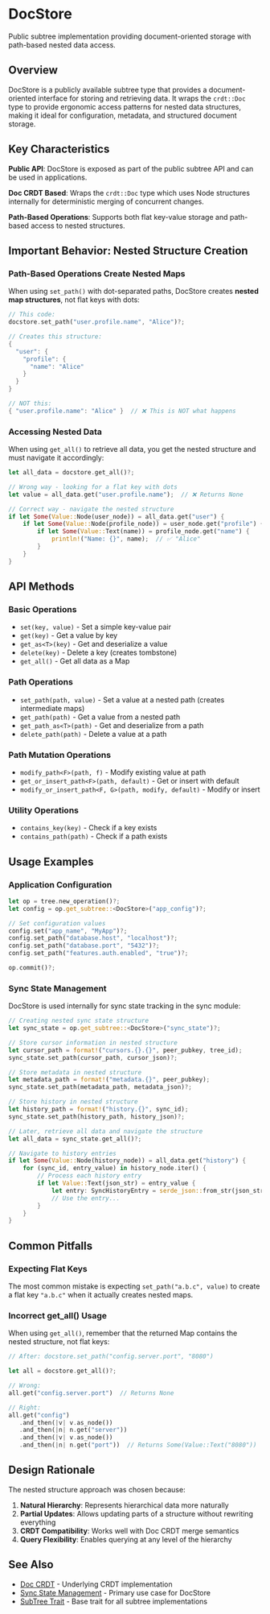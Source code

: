 # DocStore

Public subtree implementation providing document-oriented storage with path-based nested data access.

## Overview

DocStore is a publicly available subtree type that provides a document-oriented interface for storing and retrieving data. It wraps the `crdt::Doc` type to provide ergonomic access patterns for nested data structures, making it ideal for configuration, metadata, and structured document storage.

## Key Characteristics

**Public API**: DocStore is exposed as part of the public subtree API and can be used in applications.

**Doc CRDT Based**: Wraps the `crdt::Doc` type which uses Node structures internally for deterministic merging of concurrent changes.

**Path-Based Operations**: Supports both flat key-value storage and path-based access to nested structures.

## Important Behavior: Nested Structure Creation

### Path-Based Operations Create Nested Maps

When using `set_path()` with dot-separated paths, DocStore creates **nested map structures**, not flat keys with dots:

```rust
// This code:
docstore.set_path("user.profile.name", "Alice")?;

// Creates this structure:
{
  "user": {
    "profile": {
      "name": "Alice"
    }
  }
}

// NOT this:
{ "user.profile.name": "Alice" }  // ❌ This is NOT what happens
```

### Accessing Nested Data

When using `get_all()` to retrieve all data, you get the nested structure and must navigate it accordingly:

```rust
let all_data = docstore.get_all()?;

// Wrong way - looking for a flat key with dots
let value = all_data.get("user.profile.name");  // ❌ Returns None

// Correct way - navigate the nested structure
if let Some(Value::Node(user_node)) = all_data.get("user") {
    if let Some(Value::Node(profile_node)) = user_node.get("profile") {
        if let Some(Value::Text(name)) = profile_node.get("name") {
            println!("Name: {}", name);  // ✅ "Alice"
        }
    }
}
```

## API Methods

### Basic Operations

- `set(key, value)` - Set a simple key-value pair
- `get(key)` - Get a value by key
- `get_as<T>(key)` - Get and deserialize a value
- `delete(key)` - Delete a key (creates tombstone)
- `get_all()` - Get all data as a Map

### Path Operations

- `set_path(path, value)` - Set a value at a nested path (creates intermediate maps)
- `get_path(path)` - Get a value from a nested path
- `get_path_as<T>(path)` - Get and deserialize from a path
- `delete_path(path)` - Delete a value at a path

### Path Mutation Operations

- `modify_path<F>(path, f)` - Modify existing value at path
- `get_or_insert_path<F>(path, default)` - Get or insert with default
- `modify_or_insert_path<F, G>(path, modify, default)` - Modify or insert

### Utility Operations

- `contains_key(key)` - Check if a key exists
- `contains_path(path)` - Check if a path exists

## Usage Examples

### Application Configuration

```rust
let op = tree.new_operation()?;
let config = op.get_subtree::<DocStore>("app_config")?;

// Set configuration values
config.set("app_name", "MyApp")?;
config.set_path("database.host", "localhost")?;
config.set_path("database.port", "5432")?;
config.set_path("features.auth.enabled", "true")?;

op.commit()?;
```

### Sync State Management

DocStore is used internally for sync state tracking in the sync module:

```rust
// Creating nested sync state structure
let sync_state = op.get_subtree::<DocStore>("sync_state")?;

// Store cursor information in nested structure
let cursor_path = format!("cursors.{}.{}", peer_pubkey, tree_id);
sync_state.set_path(cursor_path, cursor_json)?;

// Store metadata in nested structure
let metadata_path = format!("metadata.{}", peer_pubkey);
sync_state.set_path(metadata_path, metadata_json)?;

// Store history in nested structure
let history_path = format!("history.{}", sync_id);
sync_state.set_path(history_path, history_json)?;

// Later, retrieve all data and navigate the structure
let all_data = sync_state.get_all()?;

// Navigate to history entries
if let Some(Value::Node(history_node)) = all_data.get("history") {
    for (sync_id, entry_value) in history_node.iter() {
        // Process each history entry
        if let Value::Text(json_str) = entry_value {
            let entry: SyncHistoryEntry = serde_json::from_str(json_str)?;
            // Use the entry...
        }
    }
}
```

## Common Pitfalls

### Expecting Flat Keys

The most common mistake is expecting `set_path("a.b.c", value)` to create a flat key `"a.b.c"` when it actually creates nested maps.

### Incorrect get_all() Usage

When using `get_all()`, remember that the returned Map contains the nested structure, not flat keys:

```rust
// After: docstore.set_path("config.server.port", "8080")

let all = docstore.get_all()?;

// Wrong:
all.get("config.server.port")  // Returns None

// Right:
all.get("config")
   .and_then(|v| v.as_node())
   .and_then(|n| n.get("server"))
   .and_then(|v| v.as_node())
   .and_then(|n| n.get("port"))  // Returns Some(Value::Text("8080"))
```

## Design Rationale

The nested structure approach was chosen because:

1. **Natural Hierarchy**: Represents hierarchical data more naturally
2. **Partial Updates**: Allows updating parts of a structure without rewriting everything
3. **CRDT Compatibility**: Works well with Doc CRDT merge semantics
4. **Query Flexibility**: Enables querying at any level of the hierarchy

## See Also

- [Doc CRDT](../crdt.md) - Underlying CRDT implementation
- [Sync State Management](../../sync/state.md) - Primary use case for DocStore
- [SubTree Trait](./subtrees.md) - Base trait for all subtree implementations
